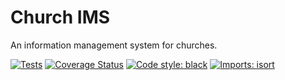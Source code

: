 # Church IMS
An information management system for churches.

[![Tests](https://github.com/harisonmg/church-ims/actions/workflows/test.yml/badge.svg)](https://github.com/harisonmg/church-ims/actions/workflows/test.yml)
[![Coverage Status](https://coveralls.io/repos/github/harisonmg/church-ims/badge.svg?branch=main)](https://coveralls.io/github/harisonmg/church-ims?branch=main)
[![Code style: black](https://img.shields.io/badge/code%20style-black-000000.svg)](https://github.com/psf/black)
[![Imports: isort](https://img.shields.io/badge/%20imports-isort-%231674b1?style=flat&labelColor=ef8336)](https://pycqa.github.io/isort/)
